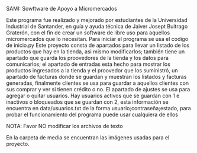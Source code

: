 SAMI: Sowftware de Apoyo a Micromercados

Este programa fue realizado y mejorado por estudiantes de la Universidad Industrial de Santander, 
en guía y ayuda técnica de Jaiver Josept Buitrago Graterón, con el fin de crear un software de libre uso para aquellos
micromercados que lo necesitan.
Para iniciar el programa se usa el codigo de inicio.py
Este proyecto consta de apartados para llevar un listado de los productos que hay en la tienda, asi mismo modificarlos;
también tiene un apartado que guarda los proovedores de la tienda y los datos para comunicarlos; el apartado de entradas
esta hecho para mostrar los productos ingresados a la tienda y el proovedor que los suministró, un apartado de facturas donde se guardan y muestran los listados y facturas generadas, finalmente clientes se usa para guardar a aquellos clientes con sus comprar y ver si tienen crédito o no. El apartado de ajustes se usa para agregar o quitar usuarios.
Hay usuarios activos que se guardan con 1 e inactivos o bloqueados que se guardan con 2, esta información se encuentra en data/usuarios.txt de la forma usuario;contraseña;estado, para probar el funcionamiento del programa puede usar cualquiera de ellos

NOTA: Favor NO modificar los archivos de texto

En la carpeta de media se encuentran las imágenes usadas para el proyecto.
